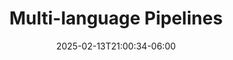 ---
title: 'Multi-language Pipelines'
date: 2025-02-13T21:00:34-06:00
speakers:
 - David Sabater-Dinter
time_start: 2021-04-10T15:30:00.000Z
time_end:   2021-04-10T15:50:00.000Z
video: https://youtu.be/_pwPSszhCTw
weight: 15

---